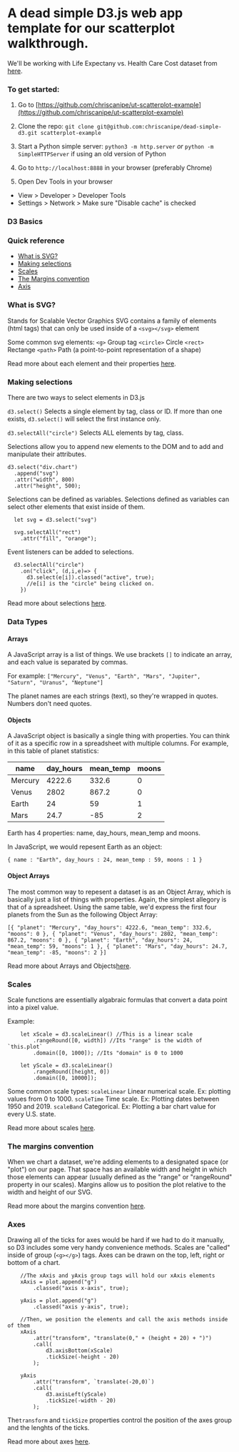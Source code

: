 # A dead simple D3.js web app template for our scatterplot walkthrough.

We'll be working with Life Expectany vs. Health Care Cost dataset from [here](https://ourworldindata.org/the-link-between-life-expectancy-and-health-spending-us-focus).

### To get started:

1. Go to [https://github.com/chriscanipe/ut-scatterplot-example](https://github.com/chriscanipe/ut-scatterplot-example)

2. Clone the repo:
  `git clone git@github.com:chriscanipe/dead-simple-d3.git scatterplot-example`

3. Start a Python simple server:
  `python3 -m http.server`
  *or*
  `python -m SimpleHTTPServer` if using an old version of Python

4. Go to `http://localhost:8888` in your browser (preferably Chrome)

5. Open Dev Tools in your browser
  * View > Developer > Developer Tools
  * Settings > Network > Make sure "Disable cache" is checked


### D3 Basics


### Quick reference

- [What is SVG?](#whatissvg)
- [Making selections](#makingselections)
- [Scales](#scales)
- [The Margins convention](#themarginsconvention)
- [Axis](#axis)
<!-- - [datacalls](#datacalls)
- [Enter/Update](#enterupdate) -->

### What is SVG?
Stands for Scalable Vector Graphics
SVG contains a family of elements (html tags) that can only be used inside of a `<svg></svg>` element

Some common svg elements:
`<g>` Group tag
`<circle>` Circle
`<rect>` Rectange
`<path>` Path (a point-to-point representation of a shape)

Read more about each element and their properties [here](https://developer.mozilla.org/en-US/docs/Web/SVG/Tutorial/Basic_Shapes).

### Making selections
There are two ways to select elements in D3.js

`d3.select()`
Selects a single element by tag, class or ID. If more than one exists, `d3.select()` will select the first instance only.

`d3.selectAll("circle")`
Selects ALL elements by tag, class.

Selections allow you to append new elements to the DOM and to add and manipulate their attributes.

```
d3.select("div.chart")
  .append("svg")
  .attr("width", 800)
  .attr("height", 500);     
```

Selections can be defined as variables. Selections defined as variables can select other elements that exist inside of them.

```
  let svg = d3.select("svg")

  svg.selectAll("rect")
    .attr("fill", "orange");
```

Event listeners can be added to selections.

```
  d3.selectAll("circle")
    .on("click", (d,i,e)=> {
      d3.select(e[i]).classed("active", true);
      //e[i] is the "circle" being clicked on.
    })
```

Read more about selections [here](https://website.education.wisc.edu/~swu28/d3t/concept.html).


### Data Types

#### Arrays

A JavaScript array is a list of things. We use brackets `[]` to indicate an array, and each value is separated by commas.

For example: `["Mercury", "Venus", "Earth", "Mars", "Jupiter", "Saturn", "Uranus", "Neptune"]`

The planet names are each strings (text), so they're wrapped in quotes. Numbers don't need quotes.

#### Objects

A JavaScript object is basically a single thing with properties. You can think of it as a specific row in a spreadsheet with multiple columns. For example, in this table of planet statistics:

| name    | day_hours | mean_temp | moons |
|---------|-----------|-----------|-------|
| Mercury | 4222.6    | 332.6     | 0     |
| Venus   | 2802      | 867.2     | 0     |
| Earth   | 24        | 59        | 1     |
| Mars    | 24.7      | -85       | 2     |`

Earth has 4 properties: name, day_hours, mean_temp and moons.

In JavaScript, we would repesent Earth as an object:

`{
  name : "Earth",
  day_hours : 24,
  mean_temp : 59,
  moons : 1
}`

#### Object Arrays

The most common way to repesent a dataset is as an Object Array, which is basically just a list of things with properties. Again, the simplest allegory is that of a spreadsheet. Using the same table, we'd express the first four planets from the Sun as the following Object Array:

`[{
    "planet": "Mercury",
    "day_hours": 4222.6,
    "mean_temp": 332.6,
    "moons": 0
}, {
    "planet": "Venus",
    "day_hours": 2802,
    "mean_temp": 867.2,
    "moons": 0
}, {
    "planet": "Earth",
    "day_hours": 24,
    "mean_temp": 59,
    "moons": 1
}, {
    "planet": "Mars",
    "day_hours": 24.7,
    "mean_temp": -85,
    "moons": 2
}]`

Read more about Arrays and Objects[here](https://scotch.io/courses/10-need-to-know-javascript-concepts/data-structures-objects-and-arrays).

### Scales

Scale functions are essentially algabraic formulas that convert a data point into a pixel value.

Example:
```
    let xScale = d3.scaleLinear() //This is a linear scale
        .rangeRound([0, width]) //Its "range" is the width of `this.plot`
        .domain([0, 1000]); //Its "domain" is 0 to 1000

    let yScale = d3.scaleLinear()
        .rangeRound([height, 0])
        .domain([0, 10000]);
```
Some common scale types:
`scaleLinear` Linear numerical scale. Ex: plotting values from 0 to 1000.
`scaleTime` Time scale. Ex: Plotting dates between 1950 and 2019.
`scaleBand` Categorical. Ex: Plotting a bar chart value for every U.S. state.

Read more about scales [here](https://d3indepth.com/scales/).


### The margins convention

When we chart a dataset, we're adding elements to a designated space (or "plot") on our page. That space has an available width and height in which those elements can appear (usually defined as the "range" or "rangeRound" property in our scales). Margins allow us to position the plot relative to the width and height of our SVG.

Read more about the margins convention [here](https://bl.ocks.org/mbostock/3019563).


### Axes

Drawing all of the ticks for axes would be hard if we had to do it manually, so D3 includes some very handy convenience methods. Scales are "called" inside of group (`<g></g>`) tags. Axes can be drawn on the top, left, right or bottom of a chart. 

``` 
    //The xAxis and yAxis group tags will hold our xAxis elements
    xAxis = plot.append("g")
        .classed("axis x-axis", true);

    yAxis = plot.append("g")
        .classed("axis y-axis", true);

    //Then, we position the elements and call the axis methods inside of them
    xAxis
        .attr("transform", "translate(0," + (height + 20) + ")")
        .call(
            d3.axisBottom(xScale)
            .tickSize(-height - 20)
        );

    yAxis
        .attr("transform", `translate(-20,0)`)
        .call(
            d3.axisLeft(yScale)
            .tickSize(-width - 20)
        );
```

The`transform` and `tickSize` properties control the position of the axes group and the lenghts of the ticks.

Read more about axes [here](https://www.dashingd3js.com/d3js-axes).


<!-- ### Data Calls

http://learnjsdata.com/read_data.html -->
